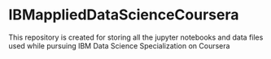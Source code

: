 # IBMappliedDataScienceCoursera
This repository is created for storing all the jupyter notebooks and data files used while pursuing IBM Data Science Specialization on Coursera
